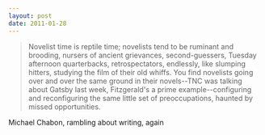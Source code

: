 ```yaml
---
layout: post
date: 2011-01-28
---
```


>Novelist time is reptile time; novelists tend to be ruminant and brooding, nursers of ancient grievances, second-guessers, Tuesday afternoon quarterbacks, retrospectators, endlessly, like slumping hitters, studying the film of their old whiffs. You find novelists going over and over the same ground in their novels--TNC was talking about Gatsby last week, Fitzgerald's a prime example--configuring and reconfiguring the same little set of preoccupations, haunted by missed opportunities.

Michael Chabon, rambling about writing, again 
